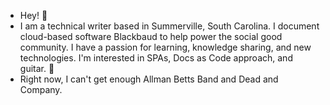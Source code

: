 -  Hey! 👋
-  I am a technical writer based in Summerville, South Carolina. I document cloud-based software Blackbaud to help power the social good community. I have a passion for learning, knowledge sharing, and new technologies. I'm interested in SPAs, Docs as Code approach, and guitar. 👀
-  Right now, I can't get enough Allman Betts Band and Dead and Company.



<!---
brian311/brian311 is a ✨ special ✨ repository because its `README.md` (this file) appears on your GitHub profile.
You can click the Preview link to take a look at your changes.
--->

